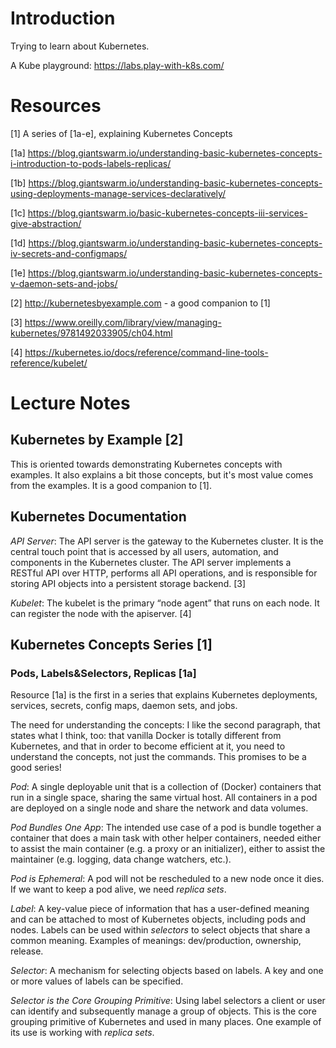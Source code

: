 # Introduction

Trying to learn about Kubernetes.

A Kube playground: https://labs.play-with-k8s.com/

# Resources

[1] A series of [1a-e], explaining Kubernetes Concepts

[1a] https://blog.giantswarm.io/understanding-basic-kubernetes-concepts-i-introduction-to-pods-labels-replicas/

[1b] https://blog.giantswarm.io/understanding-basic-kubernetes-concepts-using-deployments-manage-services-declaratively/

[1c] https://blog.giantswarm.io/basic-kubernetes-concepts-iii-services-give-abstraction/

[1d] https://blog.giantswarm.io/understanding-basic-kubernetes-concepts-iv-secrets-and-configmaps/

[1e] https://blog.giantswarm.io/understanding-basic-kubernetes-concepts-v-daemon-sets-and-jobs/

[2] http://kubernetesbyexample.com - a good companion to [1]

[3] https://www.oreilly.com/library/view/managing-kubernetes/9781492033905/ch04.html

[4] https://kubernetes.io/docs/reference/command-line-tools-reference/kubelet/

# Lecture Notes

## Kubernetes by Example [2]

This is oriented towards demonstrating Kubernetes concepts with examples. It also explains a bit those concepts, but it's most value comes from the examples. It is a good companion to [1].

## Kubernetes Documentation

*API Server*: The API server is the gateway to the Kubernetes cluster. It is the central touch point that is accessed by all users, automation, and components in the Kubernetes cluster. The API server implements a RESTful API over HTTP, performs all API operations, and is responsible for storing API objects into a persistent storage backend. [3]

*Kubelet*: The kubelet is the primary “node agent” that runs on each node. It can register the node with the apiserver. [4]

## Kubernetes Concepts Series [1]

### Pods, Labels&Selectors, Replicas [1a]

Resource [1a] is the first in a series that explains Kubernetes deployments, services, secrets, config maps, daemon sets, and jobs.

The need for understanding the concepts: I like the second paragraph, that states what I think, too: that vanilla Docker is totally different from Kubernetes, and that in order to become efficient at it, you need to understand the concepts, not just the commands. This promises to be a good series!

*Pod*: A single deployable unit that is a collection of (Docker) containers that run in a single space, sharing the same virtual host. All containers in a pod are deployed on a single node and share the network and data volumes.

*Pod Bundles One App*: The intended use case of a pod is bundle together a container that does a main task with other helper containers, needed either to assist the main container (e.g. a proxy or an initializer), either to assist the maintainer (e.g. logging, data change watchers, etc.).

*Pod is Ephemeral*: A pod will not be rescheduled to a new node once it dies. If we want to keep a pod alive, we need _replica sets_.

*Label*: A key-value piece of information that has a user-defined meaning and can be attached to most of Kubernetes objects, including pods and nodes. Labels can be used within _selectors_ to select objects that share a common meaning. Examples of meanings: dev/production, ownership, release.

*Selector*: A mechanism for selecting objects based on labels. A key and one or more values of labels can be specified.

*Selector is the Core Grouping Primitive*: Using label selectors a client or user can identify and subsequently manage a group of objects. This is the core grouping primitive of Kubernetes and used in many places. One example of its use is working with _replica sets_.

